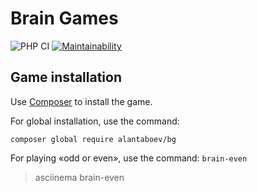 # Brain Games

![PHP CI](https://github.com/alantaboev/bg/workflows/PHP%20CI/badge.svg)
[![Maintainability](https://api.codeclimate.com/v1/badges/a99a88d28ad37a79dbf6/maintainability)](https://codeclimate.com/github/codeclimate/codeclimate/maintainability)

## Game installation
Use [Composer](https://getcomposer.org/) to install the game.

For global installation, use the command:
```
composer global require alantaboev/bg
```
For playing «odd or even», use the command: ```brain-even```
> asciinema brain-even